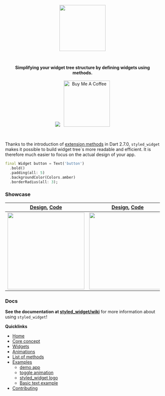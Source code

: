<p align="center" >
  <a href="https://pub.dev/packages/styled_widget">
    <img src="https://github.com/ReinBentdal/styled_widget/blob/master/example/assets/styled_widget.jpg?raw=true" height="150" />
  </a>
</p>

<br />

<p align="center" >
  <strong>Simplifying your widget tree structure by defining widgets using methods.</strong>
  <br />
  <br />
  <a href="https://pub.dev/packages/styled_widget"><img src="https://img.shields.io/pub/v/styled_widget?color=blue" /></a>&nbsp;&nbsp;
  <a href="https://www.buymeacoffee.com/tOTWBs7"><img src="https://camo.githubusercontent.com/be06971baed9105260e0ed5c03746108c30b527f/68747470733a2f2f63646e2e6275796d6561636f666665652e636f6d2f627574746f6e732f64656661756c742d6f72616e67652e706e67" alt="Buy Me A Coffee" data-canonical-src="https://cdn.buymeacoffee.com/buttons/default-orange.png" width="150px" /></a>
</p>

<br />

Thanks to the introduction of [extension methods](https://dart.dev/guides/language/extension-methods) in Dart 2.7.0, `styled_widget` makes it possible to build widget tree\`s more readable and efficient. It is therefore much easier to focus on the actual design of your app.
```dart
final Widget button = Text('button')
  .bold()
  .padding(all: 5)
  .backgroundColor(Colors.amber)
  .borderRadius(all: 3);
```

### Showcase
| [Design](https://dribbble.com/shots/6459693-Creative-layout-design),  [Code](https://github.com/ReinBentdal/styled_widget/wiki/demo_app) | [Design](https://no.pinterest.com/pin/403283341630104104/), [Code](https://github.com/ReinBentdal/styled_widget/wiki/toggle) |
|-|-|
|<img src="https://raw.githubusercontent.com/ReinBentdal/styled_widget/master/example/assets/demo_app.gif"  width="250">|<img src="https://github.com/ReinBentdal/styled_widget/blob/master/example/assets/toggle.gif?raw=true" width="250">|

### Docs
<strong>See the documentation at [styled_widget/wiki](https://github.com/ReinBentdal/styled_widget/wiki)</strong> for more information about using `styled_widget`!

<strong>Quicklinks</strong>
* [Home](https://github.com/ReinBentdal/styled_widget/wiki)
* [Core concept](https://github.com/ReinBentdal/styled_widget/wiki/Core-concept)
* [Widgets](https://github.com/ReinBentdal/styled_widget/wiki/Widgets)
* [Animations](https://github.com/ReinBentdal/styled_widget/wiki/Animations)
* [List of methods](https://github.com/ReinBentdal/styled_widget/wiki/List-of-methods)
* [Examples](https://github.com/ReinBentdal/styled_widget/wiki/Examples)
  * [demo app](https://github.com/ReinBentdal/styled_widget/wiki/demo_app)
  * [toggle animation](https://github.com/ReinBentdal/styled_widget/wiki/toggle)
  * [styled_widget logo](https://github.com/ReinBentdal/styled_widget/wiki/styled_widget-logo)
  * [Basic text example](https://github.com/ReinBentdal/styled_widget/wiki/basic-text-example)
* [Contributing](https://github.com/ReinBentdal/styled_widget/wiki/Contributing)
